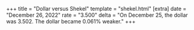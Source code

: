 +++
title = "Dollar versus Shekel"
template = "shekel.html"
[extra]
date = "December 26, 2022"
rate = "3.500"
delta = "On December 25, the dollar was 3.502. The dollar became 0.061% weaker."
+++
